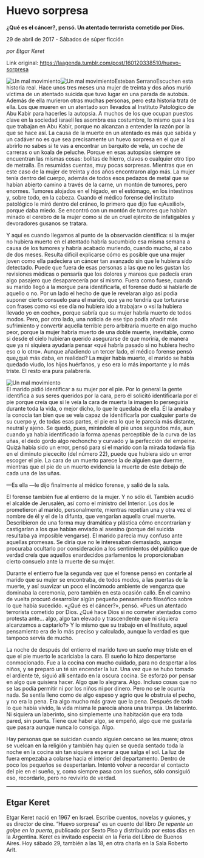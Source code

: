 # Huevo sorpresa

**¿Qué es el cáncer?, pensó. Un atentado terrorista cometido por Dios.**

29 de abril de 2017 - Sábados de súper ficción

_por Etgar Keret_

Link original: https://laagenda.tumblr.com/post/160120338510/huevo-sorpresa

![Un mal movimiento](https://64.media.tumblr.com/0ccf813aa04aae47402595c3c623faab/tumblr_inline_pk0jvhqEYW1t6q87u_500.jpg)![Un mal movimiento](https://64.media.tumblr.com/0ccf813aa04aae47402595c3c623faab/tumblr_inline_pk0jvhqEYW1t6q87u_500.jpg)Esteban SerranoEscuchen esta historia real. Hace unos tres meses una mujer de treinta y dos años murió víctima de un atentado suicida que tuvo lugar en una parada de autobús. Además de ella murieron otras muchas personas, pero esta historia trata de ella. Los que mueren en un atentado son llevados al Instituto Patológico de Abu Kabir para hacerles la autopsia. A muchos de los que ocupan puestos clave en la sociedad israelí les asombra esa costumbre, lo mismo que a los que trabajan en Abu Kabir, porque no alcanzan a entender la razón por la que se hace así. La causa de la muerte en un atentado es más que sabida y un cadáver no es que sea precisamente un huevo sorpresa en el que al abrirlo no sabes si te vas a encontrar un barquito de vela, un coche de carreras o un koala de peluche. Porque en esas autopsias siempre se encuentran las mismas cosas: bolitas de hierro, clavos o cualquier otro tipo de metralla. En resumidas cuentas, muy pocas sorpresas. Mientras que en este caso de la mujer de treinta y dos años encontraron algo más. La mujer tenía dentro del cuerpo, además de todos esos pedazos de metal que se habían abierto camino a través de la carne, un montón de tumores, pero enormes. Tumores alojados en el hígado, en el estómago, en los intestinos y, sobre todo, en la cabeza. Cuando el médico forense del instituto patológico le miró dentro del cráneo, lo primero que dijo fue «¡Auxilio!», porque daba miedo. Se encontró con un montón de tumores que habían minado el cerebro de la mujer como si de un cruel ejército de infatigables y devoradores gusanos se tratara.


Y aquí es cuando llegamos al punto de la observación científica: si la mujer no hubiera muerto en el atentado habría sucumbido esa misma semana a causa de los tumores y habría acabado muriendo, cuando mucho, al cabo de dos meses. Resulta difícil explicarse cómo es posible que una mujer joven como ella padeciera un cáncer tan avanzado sin que le hubiera sido detectado. Puede que fuera de esas personas a las que no les gustan las revisiones médicas o pensaría que los dolores y mareos que padecía eran algo pasajero que desaparecería por sí mismo. Fuera como fuese, cuando su marido llegó a la morgue para identificarla, el forense dudó si hablarle de aquello o no. Por un lado el hecho de que le revelaran algo así podía suponer cierto consuelo para el marido, que ya no tendría que torturarse con frases como «si ese día no hubiera ido a trabajar» o «si la hubiera llevado yo en coche», porque sabría que su mujer habría muerto de todos modos. Pero, por otro lado, una noticia de ese tipo podía añadir más sufrimiento y convertir aquella terrible pero arbitraria muerte en algo mucho peor, porque la mujer habría muerto de una doble muerte, inevitable, como si desde el cielo hubieran querido asegurarse de que moriría, de manera que ya ni siquiera ayudaría pensar «qué habría pasado si no hubiera hecho eso o lo otro». Aunque añadiendo un tercer lado, el médico forense pensó que¿qué más daba, en realidad? La mujer había muerto, el marido se había quedado viudo, los hijos huérfanos, y eso era lo más importante y lo más triste. El resto era pura palabrería.


  
![Un mal movimiento](https://64.media.tumblr.com/877a5d9ba7e5f2b0c51f28187110fe76/tumblr_inline_pk0jvimHiS1t6q87u_250.jpg)  
El marido pidió identificar a su mujer por el pie. Por lo general la gente identifica a sus seres queridos por la cara, pero él solicitó identificarla por el pie porque creía que si le veía la cara de muerta la imagen lo perseguiría durante toda la vida, o mejor dicho, lo que le quedaba de ella. Él la amaba y la conocía tan bien que se veía capaz de identificarla por cualquier parte de su cuerpo y, de todas esas partes, el pie era lo que le parecía más distante, neutral y ajeno. Se quedó, pues, mirándole el pie unos segundos más, aun cuando ya había identificado la forma apenas perceptible de la curva de las uñas, el dedo gordo algo rechoncho y curvado y la perfección del empeine. Quizá había sido un error, pensó para sí el marido con la mirada todavía fija en el diminuto piececito (del número 22), puede que hubiera sido un error escoger el pie. La cara de un muerto parece la de alguien que duerme, mientras que el pie de un muerto evidencia la muerte de éste debajo de cada una de las uñas.


—Es ella —le dijo finalmente al médico forense, y salió de la sala.


  
  
El forense también fue al entierro de la mujer. Y no sólo él. También acudió el alcalde de Jerusalén, así como el ministro del Interior. Los dos le prometieron al marido, personalmente, mientras repetían una y otra vez el nombre de él y el de la difunta, que vengarían aquella cruel muerte. Describieron de una forma muy dramática y plástica cómo encontrarían y castigarían a los que habían enviado al asesino (porque del suicida resultaba ya imposible vengarse). El marido parecía muy confuso ante aquellas promesas. Se diría que no le interesaban demasiado, aunque procuraba ocultarlo por consideración a los sentimientos del público que de verdad creía que aquellos enardecidos parlamentos le proporcionaban cierto consuelo ante la muerte de su mujer.


Durante el entierro fue la segunda vez que el forense pensó en contarle al marido que su mujer se encontraba, de todos modos, a las puertas de la muerte, y así suavizar un poco el incómodo ambiente de venganza que dominaba la ceremonia, pero también en esta ocasión calló. En el camino de vuelta procuró desarrollar algún pequeño pensamiento filosófico sobre lo que había sucedido. «¿Qué es el cáncer?», pensó. «Pues un atentado terrorista cometido por Dios. ¿Qué hace Dios si no cometer atentados como protesta ante… algo, algo tan elevado y trascendente que ni siquiera alcanzamos a captarlo?» Y lo mismo que su trabajo en el Instituto, aquel pensamiento era de lo más preciso y calculado, aunque la verdad es que tampoco servía de mucho.


  
  
La noche de después del entierro el marido tuvo un sueño muy triste en el que el pie muerto le acariciaba la cara. El sueño lo hizo despertarse conmocionado. Fue a la cocina con mucho cuidado, para no despertar a los niños, y se preparó un té sin encender la luz. Una vez que se hubo tomado el ardiente té, siguió allí sentado en la oscura cocina. Se esforzó por pensar en algo que quisiera hacer. Algo que lo alegrara. Algo. Incluso cosas que no se las podía permitir ni por los niños ni por dinero. Pero no se le ocurría nada. Se sentía lleno como de algo espeso y agrio que le obstruía el pecho, y no era la pena. Era algo mucho más grave que la pena. Después de todo lo que había vivido, la vida misma le parecía ahora una trampa. Un laberinto. Ni siquiera un laberinto, sino simplemente una habitación que era toda pared, sin puerta. Tiene que haber algo, se empeñó, algo que me gustaría que pasara aunque nunca lo consiga. Algo.


  
  
Hay personas que se suicidan cuando alguien cercano se les muere; otros se vuelcan en la religión y también hay quien se queda sentado toda la noche en la cocina sin tan siquiera esperar a que salga el sol. La luz de fuera empezaba a colarse hacia el interior del departamento. Dentro de poco los pequeños se despertarían. Intentó volver a recordar el contacto del pie en el sueño, y, como siempre pasa con los sueños, sólo consiguió eso, recordarlo, pero no revivirlo de verdad.




---

Etgar Keret
-----------

Etgar Keret nació en 1967 en Israel. Escribe cuentos, novelas y guiones, y es director de cine. “Huevo sorpresa” es un cuento del libro *De repente un golpe en la puerta*, publicado por Sexto Piso y distribuido por estos días en la Argentina.
Keret es invitado especial en la Feria del Libro de Buenos Aires. Hoy sábado 29, también a las 18, en otra charla en la Sala Roberto Arlt.








